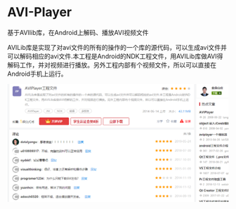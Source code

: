 # AVI-Player
基于AVIlib库，在Android上解码、播放AVI视频文件

AVILib库是实现了对avi文件的所有的操作的一个库的源代码，可以生成avi文件并可以解码相应的avi文件.本工程是Android的NDK工程文件，用AVILib库做AVI得解码工作，并对视频进行播放。另外工程内部有个视频文件，所以可以直接在Android手机上运行。

![android-aviplayer](https://github.com/wolfbrother/AVI-Player/blob/master/android-AVIPLAYER.png?raw=true)
